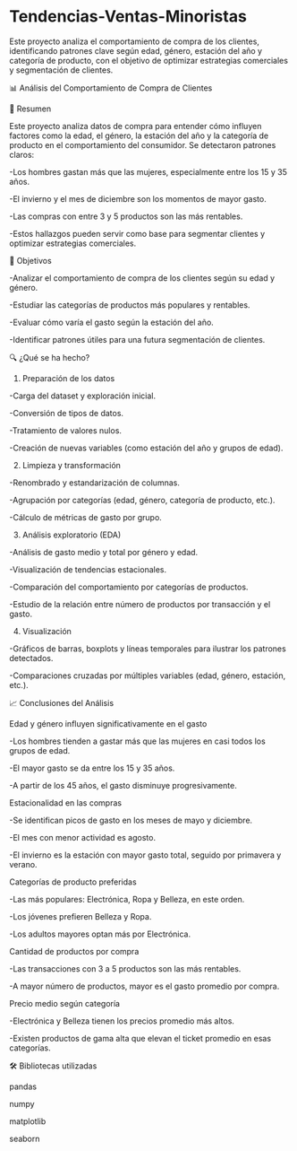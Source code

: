 # Tendencias-Ventas-Minoristas
Este proyecto analiza el comportamiento de compra de los clientes, identificando patrones clave según edad, género, estación del año y categoría de producto, con el objetivo de optimizar estrategias comerciales y segmentación de clientes.


📊 Análisis del Comportamiento de Compra de Clientes

📌 Resumen 

Este proyecto analiza datos de compra para entender cómo influyen factores como la edad, el género, la estación del año y la categoría de producto en el comportamiento del consumidor.
Se detectaron patrones claros:

-Los hombres gastan más que las mujeres, especialmente entre los 15 y 35 años.

-El invierno y el mes de diciembre son los momentos de mayor gasto.

-Las compras con entre 3 y 5 productos son las más rentables.

-Estos hallazgos pueden servir como base para segmentar clientes y optimizar estrategias comerciales.

🎯 Objetivos

-Analizar el comportamiento de compra de los clientes según su edad y género.

-Estudiar las categorías de productos más populares y rentables.

-Evaluar cómo varía el gasto según la estación del año.

-Identificar patrones útiles para una futura segmentación de clientes.

🔍 ¿Qué se ha hecho?

1. Preparación de los datos
   
-Carga del dataset y exploración inicial.

-Conversión de tipos de datos.

-Tratamiento de valores nulos.

-Creación de nuevas variables (como estación del año y grupos de edad).

2. Limpieza y transformación
   
-Renombrado y estandarización de columnas.

-Agrupación por categorías (edad, género, categoría de producto, etc.).

-Cálculo de métricas de gasto por grupo.

3. Análisis exploratorio (EDA)
   
-Análisis de gasto medio y total por género y edad.

-Visualización de tendencias estacionales.

-Comparación del comportamiento por categorías de productos.

-Estudio de la relación entre número de productos por transacción y el gasto.

4. Visualización
   
-Gráficos de barras, boxplots y líneas temporales para ilustrar los patrones detectados.

-Comparaciones cruzadas por múltiples variables (edad, género, estación, etc.).

📈 Conclusiones del Análisis

Edad y género influyen significativamente en el gasto

-Los hombres tienden a gastar más que las mujeres en casi todos los grupos de edad.

-El mayor gasto se da entre los 15 y 35 años.

-A partir de los 45 años, el gasto disminuye progresivamente.

Estacionalidad en las compras

-Se identifican picos de gasto en los meses de mayo y diciembre.

-El mes con menor actividad es agosto.

-El invierno es la estación con mayor gasto total, seguido por primavera y verano.

Categorías de producto preferidas

-Las más populares: Electrónica, Ropa y Belleza, en este orden.

-Los jóvenes prefieren Belleza y Ropa.

-Los adultos mayores optan más por Electrónica.

Cantidad de productos por compra

-Las transacciones con 3 a 5 productos son las más rentables.

-A mayor número de productos, mayor es el gasto promedio por compra.

Precio medio según categoría

-Electrónica y Belleza tienen los precios promedio más altos.

-Existen productos de gama alta que elevan el ticket promedio en esas categorías.



🛠️ Bibliotecas utilizadas

pandas

numpy

matplotlib

seaborn
